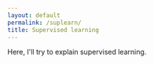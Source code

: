 ```yaml
---
layout: default
permalink: /suplearn/
title: Supervised learning
---
```


Here, I'll try to explain supervised learning.
